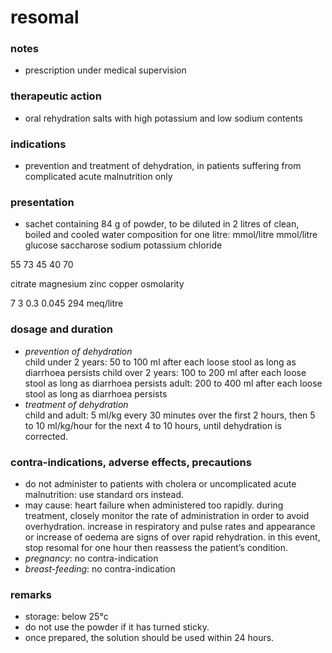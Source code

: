# resomal

### notes
+ prescription under medical supervision

### therapeutic action
+ oral rehydration salts with high potassium and low sodium contents

### indications
+ prevention and treatment of dehydration, in patients suffering from complicated acute malnutrition only

### presentation
+ sachet containing 84 g of powder, to be diluted in 2 litres of clean, boiled and cooled water
composition for one litre:
mmol/litre
mmol/litre
glucose
saccharose
sodium
potassium
chloride

55
73
45
40
70

citrate
magnesium
zinc
copper
osmolarity

7
3
0.3
0.045
294 meq/litre

### dosage and duration
+ *prevention of dehydration*  
    child under 2 years: 50 to 100 ml after each loose stool as long as diarrhoea persists
    child over 2 years: 100 to 200 ml after each loose stool as long as diarrhoea persists
    adult: 200 to 400 ml after each loose stool as long as diarrhoea persists
+ *treatment of dehydration*  
    child and adult: 5 ml/kg every 30 minutes over the first 2 hours, then 5 to 10 ml/kg/hour for the next 4 to 10 hours, until dehydration is corrected.

### contra-indications, adverse effects, precautions
+ do not administer to patients with cholera or uncomplicated acute malnutrition: use standard ors instead.
+ may cause: heart failure when administered too rapidly. during treatment, closely monitor the rate of administration in order to avoid overhydration. increase in respiratory and pulse rates and appearance or increase of oedema are signs of over rapid rehydration. in this event, stop resomal for one hour then reassess the patient’s condition.
+ *pregnancy*: no contra-indication
+ *breast-feeding*: no contra-indication

### remarks
+ storage: below 25°c
+ do not use the powder if it has turned sticky.
+ once prepared, the solution should be used within 24 hours.